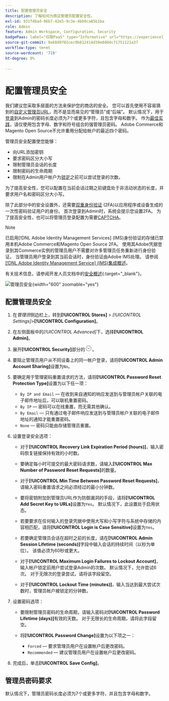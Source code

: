 ```yaml
---
title: 配置管理员安全
description: 了解如何为商店管理员配置安全性。
exl-id: 931fd8ad-96b7-42e5-9c3e-4bb9ca85b1ba
role: Admin
feature: Admin Workspace, Configuration, Security
badgePaas: label="仅限PaaS" type="Informative" url="https://experienceleague.adobe.com/en/docs/commerce/user-guides/product-solutions" tooltip="仅适用于云项目(Adobe管理的PaaS基础架构)和内部部署项目上的Adobe Commerce 。"
source-git-commit: 9a68d9702cec9b812414d39e8d04c71751121a37
workflow-type: tm+mt
source-wordcount: '719'
ht-degree: 0%

---
```


# 配置管理员安全

我们建议您采取多层面的方法来保护您的商店的安全。 您可以首先使用不容易猜到的[自定义管理员URL](../stores-purchase/store-urls.md#use-a-custom-admin-url)，而不是显而易见的“管理员”或“后端”。 默认情况下，用于[登录](../getting-started/admin-signin.md)到Admin的密码长度必须为7个或更多字符，且包含字母和数字。 作为[最佳实践](https://experienceleague.adobe.com/docs/commerce-operations/implementation-playbook/best-practices/launch/security-best-practices.html)，请仅使用包含字母、数字和符号组合的强管理员密码。 Adobe Commerce和Magento Open Source不允许重用分配给帐户的最近四个密码。

管理员安全配置使您能够：

- 向URL添加密钥
- 要求密码区分大小写
- 限制管理员会话的长度
- 限制密码的生命周期
- 限制在Admin用户帐户为[锁定](permissions-users-all.md#locked-users)之前可以尝试登录的次数。

为了提高安全性，您可以配置在当前会话过期之前键盘处于非活动状态的长度，并要求用户名和密码区分大小写。

除了此部分中的安全设置外，还需要[双重身份验证](security-two-factor-authentication.md) (2FA)以应用程序或设备生成的一次性密码验证用户的身份。 首次登录到Admin时，系统会提示您设置2FA。 为了提高安全性，也可以将管理员登录配置为需要[CAPTCHA](security-captcha.md)。

>[!NOTE]
>
>已启用[!DNL Adobe Identity Management Services] (IMS)身份验证的存储已禁用本机Adobe Commerce和Magento Open Source 2FA。 使用其Adobe凭据登录到其Commerce实例的管理员用户不需要对许多管理员任务重新进行身份验证。 当管理员用户登录到其当前会话时，身份验证由Adobe IMS处理。 请参阅[[!DNL Adobe Identity Management Service] (IMS)集成概述](../getting-started/adobe-ims-integration-overview.md)。

有关技术信息，请参阅开发人员文档中的[安全概述](https://developer.adobe.com/commerce/php/architecture/basics/security/){:target="_blank"}。

![管理员安全](../configuration-reference/advanced/assets/admin-security.png){width="600" zoomable="yes"}

## 配置管理员安全

1. 在&#x200B;_管理员_&#x200B;侧边栏上，转到&#x200B;**[!UICONTROL Stores]** > _[!UICONTROL Settings]_>**[!UICONTROL Configuration]**。

1. 在左侧面板中的&#x200B;_[!UICONTROL Advanced]_&#x200B;下，选择&#x200B;**[!UICONTROL Admin]**。

1. 展开&#x200B;**[!UICONTROL Security]**&#x200B;部分的![扩展选择器](../assets/icon-display-expand.png)。

1. 要阻止管理员用户从不同设备上的同一帐户登录，请将&#x200B;**[!UICONTROL Admin Account Sharing]**&#x200B;设置为`No`。

1. 要确定用于管理密码重置请求的方法，请将&#x200B;**[!UICONTROL Password Reset Protection Type]**&#x200B;设置为以下任一项：

   - `By IP and Email` — 在收到来自通知的响应发送到与管理员帐户关联的电子邮件地址后，可以联机重置密码。
   - `By IP` — 密码可以在线重置，而无需其他确认。
   - `By Email` — 只有通过电子邮件响应发送到与管理员帐户关联的电子邮件地址的通知才能重置密码。
   - `None` — 密码只能由存储管理员重置。

1. 设置登录安全选项：

   - 对于&#x200B;**[!UICONTROL Recovery Link Expiration Period (hours)]**，输入密码恢复链接保持有效的小时数。

   - 要确定每小时可提交的最大密码请求数，请输入&#x200B;**[!UICONTROL Max Number of Password Reset Requests]**&#x200B;的数量。

   - 对于&#x200B;**[!UICONTROL Min Time Between Password Reset Requests]**，请输入密码重置请求之间必须经过的最小分钟数。

   - 要将密钥附加到管理员URL作为防御漏洞的手段，请将&#x200B;**[!UICONTROL Add Secret Key to URLs]**&#x200B;设置为`Yes`。 默认情况下，此设置处于启用状态。

   - 若要要求在任何输入的登录凭据中使用大写和小写字符与系统中存储的内容相匹配，请将&#x200B;**[!UICONTROL Login is Case Sensitive]**&#x200B;设置为`Yes`。

   - 若要确定管理员会话在超时之前的长度，请在&#x200B;**[!UICONTROL Admin Session Lifetime (seconds)]**&#x200B;字段中输入会话的持续时间（以秒为单位）。 该值必须为60秒或更大。

   - 对于&#x200B;**[!UICONTROL Maximum Login Failures to Lockout Account]**，输入帐户锁定前用户尝试登录Admin的次数。 默认情况下，允许尝试6次。 对于无限次的登录尝试，请将该字段留空。

   - 对于&#x200B;**[!UICONTROL Lockout Time (minutes)]**，输入当达到最大尝试次数时，管理员帐户被锁定的分钟数。

1. 设置密码选项：

   - 要限制管理员密码的生命周期，请输入密码对&#x200B;**[!UICONTROL Password Lifetime (days)]**&#x200B;有效的天数。 对于无限长的生命周期，请将此字段留空。

   - 将&#x200B;**[!UICONTROL Password Change]**&#x200B;设置为以下项之一：

      - `Forced` — 要求管理员用户在设置帐户后更改密码。
      - `Recommended` — 建议管理员用户在设置帐户后更改密码。

1. 完成后，单击&#x200B;**[!UICONTROL Save Config]**。

## 管理员密码要求

默认情况下，管理员密码长度必须为7个或更多字符，并且包含字母和数字。
